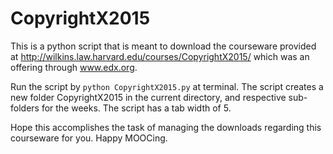 # CopyrightX2015
This is a python script that is meant to download the courseware provided at http://wilkins.law.harvard.edu/courses/CopyrightX2015/ which was an offering through www.edx.org.

Run the script by `python CopyrightX2015.py` at terminal. The script creates a new folder CopyrightX2015 in the current directory, and respective sub-folders for the weeks. The script has a tab width of 5.

Hope this accomplishes the task of managing the downloads regarding this courseware for you.
Happy MOOCing.

